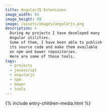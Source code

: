 ```yaml
---
title: AngularJS Extensions
image_width: 93
image_height: 99
image: /assets/images/angularjs.png
description: > 
  During my projects I have developed many
  Angular utilities. 
  Some of them, I have been able to publish
  its source code and make them available 
  on npm and bower repositories.
  Here are some of those tools.
tags:
  - projects
  - javascript
  - angularjs
  - npm
  - bower
  - tools  
---
```


{% include entry-children-media.html %}
